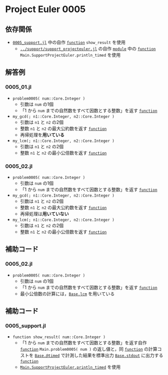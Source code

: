 # Project Euler 0005 #

## 依存関係 ##

* [`0005_support.jl`](#0005_supportjl) 中の自作 [`function`][julialang.doc.v1.function] `show_result` を使用
  * [`../support/support_projecteuler.jl`](../support_projecteuler.jl) の自作 [`module`](https://docs.julialang.org/en/v1/base/base/#module) 中の [`function`][julialang.doc.v1.function] `Main.SupportProjectEuler.println_timed` を使用

## 解答例 ##

### 0005_01.jl ###

* `problem0005( num::Core.Integer )`
  * 引数は `num` の1個
  * 「1 から `num` までの自然数をすべて因数とする整数」を返す [`function`][julialang.doc.v1.function]
* `my_gcd(; n1::Core.Integer, n2::Core.Integer )`
  * 引数は `n1` と `n2` の2個
  * 整数 `n1` と `n2` の最大公約数を返す [`function`][julialang.doc.v1.function]
  * 再帰処理を**用いている**
* `my_lcm(; n1::Core.Integer, n2::Core.Integer )`
  * 引数は `n1` と `n2` の2個
  * 整数 `n1` と `n2` の最小公倍数を返す [`function`][julialang.doc.v1.function]

### 0005_02.jl ###

* `problem0005( num::Core.Integer )`
  * 引数は `num` の1個
  * 「1 から `num` までの自然数をすべて因数とする整数」を返す [`function`][julialang.doc.v1.function]
* `my_gcd(; n1::Core.Integer, n2::Core.Integer )`
  * 引数は `n1` と `n2` の2個
  * 整数 `n1` と `n2` の最大公約数を返す [`function`][julialang.doc.v1.function]
  * 再帰処理は**用いていない**
* `my_lcm(; n1::Core.Integer, n2::Core.Integer )`
  * 引数は `n1` と `n2` の2個
  * 整数 `n1` と `n2` の最小公倍数を返す [`function`][julialang.doc.v1.function]

## 補助コード ##

### 0005_02.jl ###

* `problem0005( num::Core.Integer )`
  * 引数は `num` の1個
  * 「1 から `num` までの自然数をすべて因数とする整数」を返す [`function`][julialang.doc.v1.function]
  * 最小公倍数の計算には，[`Base.lcm`][julialang.doc.v1.Base.lcm] を用いている

## 補助コード ##

### 0005_support.jl ###

* `function show_result( num::Core.Integer )`
  * 「1 から `num` までの自然数をすべて因数とする整数」を返す自作 [`function`][julialang.doc.v1.function] `Main.problem0005( num )` の返し値と，同 [`function`][julialang.doc.v1.function] の計算コストを [`Base.@timed`][julialang.doc.v1.Base.@timed] で計測した結果を標準出力 [`Base.stdout`][julialang.doc.v1.Base.stdout] に出力する [`function`][julialang.doc.v1.function]
  * [`Main.SupportProjectEuler.println_timed`](#依存関係) を使用

<!-- links -->
[julialang.doc.v1.function]: https://docs.julialang.org/en/v1/base/base/#function
[julialang.doc.v1.Base.lcm]: https://docs.julialang.org/en/v1/base/math/#Base.lcm
[julialang.doc.v1.Base.stdout]: https://docs.julialang.org/en/v1/base/io-network/#Base.stdout
[julialang.doc.v1.Base.@timed]: https://docs.julialang.org/en/v1/base/base/#Base.@timed
